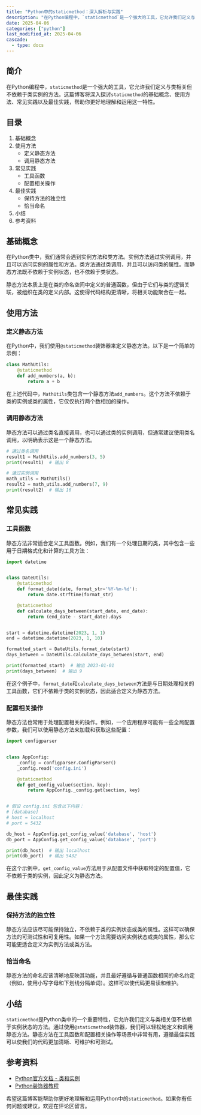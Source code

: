 ```yaml
---
title: "Python中的staticmethod：深入解析与实践"
description: "在Python编程中，`staticmethod`是一个强大的工具，它允许我们定义与类相关但不依赖于类实例的方法。这篇博客将深入探讨`staticmethod`的基础概念、使用方法、常见实践以及最佳实践，帮助你更好地理解和运用这一特性。"
date: 2025-04-06
categories: ["python"]
last_modified_at: 2025-04-06
cascade:
  - type: docs
---
```



## 简介
在Python编程中，`staticmethod`是一个强大的工具，它允许我们定义与类相关但不依赖于类实例的方法。这篇博客将深入探讨`staticmethod`的基础概念、使用方法、常见实践以及最佳实践，帮助你更好地理解和运用这一特性。

<!-- more -->
## 目录
1. 基础概念
2. 使用方法
    - 定义静态方法
    - 调用静态方法
3. 常见实践
    - 工具函数
    - 配置相关操作
4. 最佳实践
    - 保持方法的独立性
    - 恰当命名
5. 小结
6. 参考资料

## 基础概念
在Python类中，我们通常会遇到实例方法和类方法。实例方法通过实例调用，并且可以访问实例的属性和方法。类方法通过类调用，并且可以访问类的属性。而静态方法既不依赖于实例状态，也不依赖于类状态。

静态方法本质上是在类的命名空间中定义的普通函数，但由于它们与类的逻辑关联，被组织在类的定义内部。这使得代码结构更清晰，将相关功能聚合在一起。

## 使用方法
### 定义静态方法
在Python中，我们使用`@staticmethod`装饰器来定义静态方法。以下是一个简单的示例：

```python
class MathUtils:
    @staticmethod
    def add_numbers(a, b):
        return a + b


```

在上述代码中，`MathUtils`类包含一个静态方法`add_numbers`。这个方法不依赖于类的实例或类的属性，它仅仅执行两个数相加的操作。

### 调用静态方法
静态方法可以通过类名直接调用，也可以通过类的实例调用，但通常建议使用类名调用，以明确表示这是一个静态方法。

```python
# 通过类名调用
result1 = MathUtils.add_numbers(3, 5)
print(result1)  # 输出 8

# 通过实例调用
math_utils = MathUtils()
result2 = math_utils.add_numbers(7, 9)
print(result2)  # 输出 16


```

## 常见实践
### 工具函数
静态方法非常适合定义工具函数。例如，我们有一个处理日期的类，其中包含一些用于日期格式化和计算的工具方法：

```python
import datetime


class DateUtils:
    @staticmethod
    def format_date(date, format_str='%Y-%m-%d'):
        return date.strftime(format_str)

    @staticmethod
    def calculate_days_between(start_date, end_date):
        return (end_date - start_date).days


start = datetime.datetime(2023, 1, 1)
end = datetime.datetime(2023, 1, 10)

formatted_start = DateUtils.format_date(start)
days_between = DateUtils.calculate_days_between(start, end)

print(formatted_start)  # 输出 2023-01-01
print(days_between)  # 输出 9


```

在这个例子中，`format_date`和`calculate_days_between`方法是与日期处理相关的工具函数，它们不依赖于类的实例状态，因此适合定义为静态方法。

### 配置相关操作
静态方法也常用于处理配置相关的操作。例如，一个应用程序可能有一些全局配置参数，我们可以使用静态方法来加载和获取这些配置：

```python
import configparser


class AppConfig:
    _config = configparser.ConfigParser()
    _config.read('config.ini')

    @staticmethod
    def get_config_value(section, key):
        return AppConfig._config.get(section, key)


# 假设 config.ini 包含以下内容：
# [database]
# host = localhost
# port = 5432

db_host = AppConfig.get_config_value('database', 'host')
db_port = AppConfig.get_config_value('database', 'port')

print(db_host)  # 输出 localhost
print(db_port)  # 输出 5432


```

在这个示例中，`get_config_value`方法用于从配置文件中获取特定的配置值，它不依赖于类的实例，因此定义为静态方法。

## 最佳实践
### 保持方法的独立性
静态方法应该尽可能保持独立，不依赖于类的实例状态或类的属性。这样可以确保方法的可测试性和可复用性。如果一个方法需要访问实例状态或类的属性，那么它可能更适合定义为实例方法或类方法。

### 恰当命名
静态方法的命名应该清晰地反映其功能，并且最好遵循与普通函数相同的命名约定（例如，使用小写字母和下划线分隔单词）。这样可以使代码更易读和维护。

## 小结
`staticmethod`是Python类中的一个重要特性，它允许我们定义与类相关但不依赖于实例状态的方法。通过使用`@staticmethod`装饰器，我们可以轻松地定义和调用静态方法。静态方法在工具函数和配置相关操作等场景中非常有用，遵循最佳实践可以使我们的代码更加清晰、可维护和可测试。

## 参考资料
- [Python官方文档 - 类和实例](https://docs.python.org/3/tutorial/classes.html)
- [Python装饰器教程](https://www.datacamp.com/community/tutorials/decorators-python)

希望这篇博客能帮助你更好地理解和运用Python中的`staticmethod`。如果你有任何问题或建议，欢迎在评论区留言。  